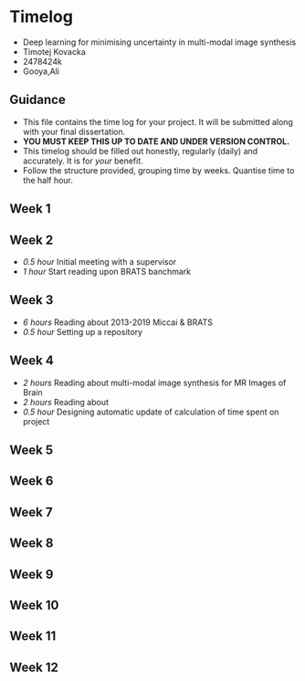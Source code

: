 # Timelog

* Deep learning for minimising uncertainty in multi-modal image synthesis
* Timotej Kovacka
* 2478424k
* Gooya,Ali

## Guidance

* This file contains the time log for your project. It will be submitted along with your final dissertation.
* **YOU MUST KEEP THIS UP TO DATE AND UNDER VERSION CONTROL.**
* This timelog should be filled out honestly, regularly (daily) and accurately. It is for *your* benefit.
* Follow the structure provided, grouping time by weeks.  Quantise time to the half hour.

## Week 1

## Week 2
* *0.5 hour* Initial meeting with a supervisor
* *1 hour* Start reading upon BRATS banchmark
## Week 3
* *6 hours* Reading about 2013-2019 Miccai & BRATS
* *0.5 hour* Setting up a repository
## Week 4
* *2 hours* Reading about multi-modal image synthesis for MR Images of Brain
* *2 hours* Reading about
* *0.5 hour* Designing automatic update of calculation of time spent on project 
## Week 5

## Week 6

## Week 7

## Week 8

## Week 9

## Week 10

## Week 11

## Week 12